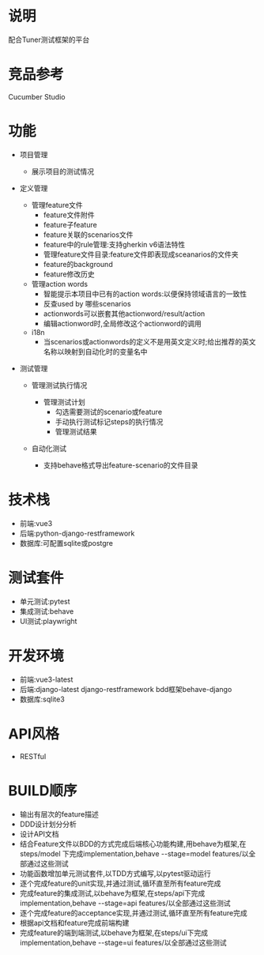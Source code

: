 # 说明
配合Tuner测试框架的平台
# 竞品参考
Cucumber Studio
# 功能
- 项目管理
    - 展示项目的测试情况
- 定义管理
    - 管理feature文件
        - feature文件附件
        - feature子feature
        - feature关联的scenarios文件
        - feature中的rule管理:支持gherkin v6语法特性
        - 管理feature文件目录:feature文件即表现成sceanarios的文件夹
        - feature的background
        - feature修改历史
    - 管理action words
        - 智能提示本项目中已有的action words:以便保持领域语言的一致性
        - 反查used by 哪些scenarios
        - actionwords可以嵌套其他actionword/result/action
        - 编辑actionword时,全局修改这个actionword的调用
    - i18n
        - 当scenarios或actionwords的定义不是用英文定义时;给出推荐的英文名称以映射到自动化时的变量名中
    

- 测试管理
    - 管理测试执行情况
        - 管理测试计划
            - 勾选需要测试的scenario或feature
            - 手动执行测试标记steps的执行情况
            - 管理测试结果

    - 自动化测试
        - 支持behave格式导出feature-scenario的文件目录
# 技术栈
- 前端:vue3
- 后端:python-django-restframework
- 数据库:可配置sqlite或postgre
# 测试套件
- 单元测试:pytest
- 集成测试:behave
- UI测试:playwright
# 开发环境
- 前端:vue3-latest
- 后端:django-latest django-restframework bdd框架behave-django
- 数据库:sqlite3
# API风格
- RESTful
# BUILD顺序
- 输出有层次的feature描述
- DDD设计划分分析
- 设计API文档
- 结合Feature文件以BDD的方式完成后端核心功能构建,用behave为框架,在steps/model 下完成implementation,behave --stage=model features/以全部通过这些测试
- 功能函数增加单元测试套件,以TDD方式编写,以pytest驱动运行
- 逐个完成feature的unit实现,并通过测试,循环直至所有feature完成
- 完成feature的集成测试,以behave为框架,在steps/api下完成implementation,behave --stage=api features/以全部通过这些测试
- 逐个完成feature的acceptance实现,并通过测试,循环直至所有feature完成
- 根据api文档和feature完成前端构建
- 完成feature的端到端测试,以behave为框架,在steps/ui下完成implementation,behave --stage=ui features/以全部通过这些测试
